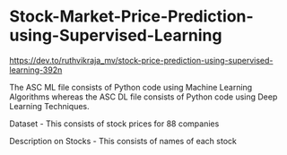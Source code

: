 # Stock-Market-Price-Prediction-using-Supervised-Learning

https://dev.to/ruthvikraja_mv/stock-price-prediction-using-supervised-learning-392n

The ASC ML file consists of Python code using Machine Learning Algorithms whereas the ASC DL file consists of Python code using Deep Learning Techniques.

Dataset - This consists of stock prices for 88 companies

Description on Stocks - This consists of names of each stock 
